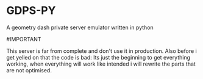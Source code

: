# GDPS-PY
A geometry dash private server emulator written in python

#IMPORTANT

This server is far from complete and don't use it in production. Also before i get yelled on that the code is bad: Its just the beginning to get everything working, when everything will work like intended i will rewrite the parts that are not optimised.

